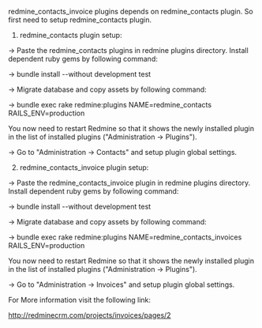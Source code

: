 redmine_contacts_invoice plugins depends on redmine_contacts plugin. So first need to setup redmine_contacts plugin.

1. redmine_contacts plugin setup:

-> Paste the redmine_contacts plugins in redmine plugins directory.
   Install dependent ruby gems by following command:
   
-> bundle install --without development test

-> Migrate database and copy assets by following command:

-> bundle exec rake redmine:plugins NAME=redmine_contacts RAILS_ENV=production

You now need to restart Redmine so that it shows the newly installed plugin in the list of installed plugins ("Administration -> Plugins").

-> Go to "Administration -> Contacts" and setup plugin global settings.


2. redmine_contacts_invoice plugin setup:

-> Paste the redmine_contacts_invoice plugin in redmine plugins directory.
   Install dependent ruby gems by following command:

-> bundle install --without development test

-> Migrate database and copy assets by following command:

-> bundle exec rake redmine:plugins NAME=redmine_contacts_invoices RAILS_ENV=production

You now need to restart Redmine so that it shows the newly installed plugin in the list of installed plugins ("Administration -> Plugins").

-> Go to "Administration -> Invoices" and setup plugin global settings.

For More information visit the following link:

http://redminecrm.com/projects/invoices/pages/2
